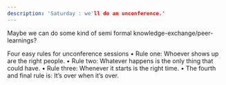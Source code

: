 ```yaml
---
description: 'Saturday : we'll do an unconference.'
---
```

Maybe we can do some kind of semi formal knowledge-exchange/peer-learnings?

Four easy rules for unconference sessions
• Rule one: Whoever shows up are the right people.
• Rule two: Whatever happens is the only thing that could have.
• Rule three: Whenever it starts is the right time.
• The fourth and final rule is: It’s over when it’s over.